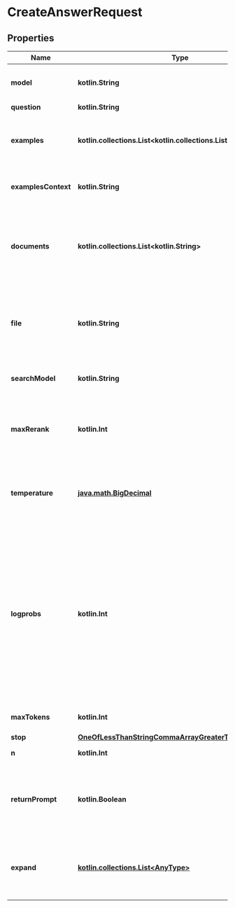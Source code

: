 
# CreateAnswerRequest

## Properties
Name | Type | Description | Notes
------------ | ------------- | ------------- | -------------
**model** | **kotlin.String** | ID of the model to use for completion. You can select one of &#x60;ada&#x60;, &#x60;babbage&#x60;, &#x60;curie&#x60;, or &#x60;davinci&#x60;. | 
**question** | **kotlin.String** | Question to get answered. | 
**examples** | **kotlin.collections.List&lt;kotlin.collections.List&lt;kotlin.String&gt;&gt;** | List of (question, answer) pairs that will help steer the model towards the tone and answer format you&#39;d like. We recommend adding 2 to 3 examples. | 
**examplesContext** | **kotlin.String** | A text snippet containing the contextual information used to generate the answers for the &#x60;examples&#x60; you provide. | 
**documents** | **kotlin.collections.List&lt;kotlin.String&gt;** | List of documents from which the answer for the input &#x60;question&#x60; should be derived. If this is an empty list, the question will be answered based on the question-answer examples.  You should specify either &#x60;documents&#x60; or a &#x60;file&#x60;, but not both.  |  [optional]
**file** | **kotlin.String** | The ID of an uploaded file that contains documents to search over. See [upload file](/docs/api-reference/files/upload) for how to upload a file of the desired format and purpose.  You should specify either &#x60;documents&#x60; or a &#x60;file&#x60;, but not both.  |  [optional]
**searchModel** | **kotlin.String** | ID of the model to use for [Search](/docs/api-reference/searches/create). You can select one of &#x60;ada&#x60;, &#x60;babbage&#x60;, &#x60;curie&#x60;, or &#x60;davinci&#x60;. |  [optional]
**maxRerank** | **kotlin.Int** | The maximum number of documents to be ranked by [Search](/docs/api-reference/searches/create) when using &#x60;file&#x60;. Setting it to a higher value leads to improved accuracy but with increased latency and cost. |  [optional]
**temperature** | [**java.math.BigDecimal**](java.math.BigDecimal.md) | What sampling temperature to use, between 0 and 2. Higher values like 0.8 will make the output more random, while lower values like 0.2 will make it more focused and deterministic. |  [optional]
**logprobs** | **kotlin.Int** | Include the log probabilities on the &#x60;logprobs&#x60; most likely tokens, as well the chosen tokens. For example, if &#x60;logprobs&#x60; is 5, the API will return a list of the 5 most likely tokens. The API will always return the &#x60;logprob&#x60; of the sampled token, so there may be up to &#x60;logprobs+1&#x60; elements in the response.  The maximum value for &#x60;logprobs&#x60; is 5. If you need more than this, please contact us through our [Help center](https://help.openai.com) and describe your use case.  When &#x60;logprobs&#x60; is set, &#x60;completion&#x60; will be automatically added into &#x60;expand&#x60; to get the logprobs.  |  [optional]
**maxTokens** | **kotlin.Int** | The maximum number of tokens allowed for the generated answer |  [optional]
**stop** | [**OneOfLessThanStringCommaArrayGreaterThan**](OneOfLessThanStringCommaArrayGreaterThan.md) | completions_stop_description |  [optional]
**n** | **kotlin.Int** | How many answers to generate for each question. |  [optional]
**returnPrompt** | **kotlin.Boolean** | If set to &#x60;true&#x60;, the returned JSON will include a \&quot;prompt\&quot; field containing the final prompt that was used to request a completion. This is mainly useful for debugging purposes. |  [optional]
**expand** | [**kotlin.collections.List&lt;AnyType&gt;**](AnyType.md) | If an object name is in the list, we provide the full information of the object; otherwise, we only provide the object ID. Currently we support &#x60;completion&#x60; and &#x60;file&#x60; objects for expansion. |  [optional]



